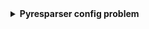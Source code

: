 <details>
  <summary><b>Pyresparser config problem</b></summary>
  <code>pyresparser</code> is a simple resume parser used for extracting information from resumes. pyresparser work with <code>spacy</code>. But now it don't work properly in <code>spacy latest version.</code> When we run pyresparser in latest version show show <code>config.cfg</code> to solve this problem create virtual environment problem.
  
<b>Virtual Environment Setupe and Package installation:</b>
  
  - First of all, we need to <code>create a folder</code> or <code>open previous project folder</code> to setup virtual environment.
  - From this folder open <code>cmd</code> then type below code then press enter
  
    <code>conda create --prefix ./env jupyter</code>
  - Now activate conda:
  After created in this folder we show a new folder <code>env</code> open this and copy this folder path
  
    <code>conda activate {"env folder location path of ./env"}</code>
  -Now let's install package
  <code>pip install nlkt</code>
  <code>pip install spacy==2.3.8 --no-cache-dir --only-binary :all:</code>
  <code>pip install https://github.com/explosion/spacy-models/releases/download/en_core_web_sm-2.3.1/en_core_web_sm-2.3.1.tar.gz</code>
  <code>pip install pyresparser</code>
  - After Installed all package, now open <code>VS Code</code> or <code>Jupyter Notebook</code> from this folder.
  ```python
from pyresparser import ResumeParser
data = ResumeParser('/path/to/resume/file').get_extracted_data()
```
</details>


